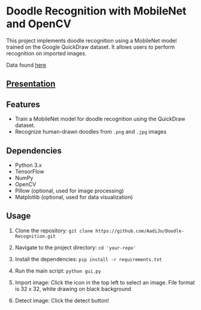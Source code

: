 # Doodle Recognition with MobileNet and OpenCV

This project implements doodle recognition using a MobileNet model trained on the Google QuickDraw dataset. It allows users to perform recognition on imported images.

Data found [here](https://console.cloud.google.com/storage/browser/quickdraw_dataset/full/numpy_bitmap;tab=objects?prefix=&forceOnObjectsSortingFiltering=false)

## [Presentation](https://docs.google.com/presentation/d/e/2PACX-1vREyLunXvMVH6btGoeDcjNs8oSg_86lA-3iERS7hUfg6PyyWuqa--s50oJV8PEYvjTOAsjvxJD6dRW5/pub?start=false&loop=false&delayms=5000)

## Features

- Train a MobileNet model for doodle recognition using the QuickDraw dataset.
- Recognize human-drawn doodles from `.png` and `.jpg` images

## Dependencies

- Python 3.x
- TensorFlow
- NumPy
- OpenCV
- Pillow (optional, used for image processing)
- Matplotlib (optional, used for data visualization)

## Usage

1. Clone the repository:
`git clone https://github.com/AadiJo/Doodle-Recognition.git`

2. Navigate to the project directory:
`cd 'your-repo'`

3. Install the dependencies:
`pip install -r requirements.txt`

4. Run the main script:
`python gui.py`

5. Import image:
Click the icon in the top left to select an image. File format is 32 x 32, white drawing on black background

6. Detect image:
Click the detect button!
